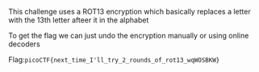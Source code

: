 This challenge uses a ROT13 encryption which basically replaces a letter with the 13th letter afteer it in the alphabet

To get the flag we can just undo the encryption manually or using online decoders

Flag:`picoCTF{next_time_I'll_try_2_rounds_of_rot13_wqWOSBKW}`

